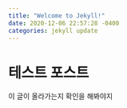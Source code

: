 ```yaml
---
title: "Welcome to Jekyll!"
date: 2020-12-06 22:57:28 -0400
categories: jekyll update
---
```


# 테스트 포스트

이 글이 올라가는지 확인을 해봐야지
